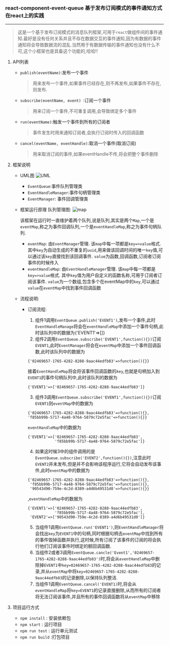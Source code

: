 ### react-component-event-queue 基于发布订阅模式的事件通知方式在react上的实践
---
> 这是一个基于发布订阅模式的消息队列框架,可用于`react`做组件间的事件通知.最好是没有任何关系并且不存在数据交互的事件通知,因为有数据的事件通知将会导致数据流的混乱.当然用于有数据传输的事件通知也没有什么不可,这个小框架也是具备这个功能的,哈哈!!

1. API列表
    - `publish(eventName)`:发布一个事件
        > 用来发布一个事件,如果事件已经存在,则不再发布,如果事件不存在,则发布.
    - `subscribe(eventName, event) `:订阅一个事件
        > 用来订阅一个事件,不可重复调用,会导致绑定多个事件
    - `run(eventName)`:触发一个事件到所有的订阅者
        > 事件发生时用来通知订阅者,会执行订阅时传入的回调函数
    - `cancel(eventName, eventHandle)`:取消一个事件(取消订阅)
        > 用来取消订阅的事件,如果eventHandle不传,将会把整个事件删除

2. 框架说明
    - UML图
     ![UML](https://github.com/followWinter/react-component-event-queue/raw/master/public/img/event-queue-uml.png)
      - `EventQueue`:事件队列管理类
      - `EventHandleManager`:事件句柄管理类
      - `EventManager`: 事件回调管理类
    - 框架运行原理
      队列管理图:
           ![map](https://github.com/followWinter/react-component-event-queue/raw/master/public/img/event-queue-map.png)
           
      该框架在运行时一直维护着两个队列,说是队列,其实是两个`Map`,一个是`eventMap`,称之为事件回调队列,一个是`eventHandleMap`,称之为事件句柄队列.
        - `eventMap`:
        由`EventManager`管理.
        该`map`中每一项都是`key=>value`格式.
        其中`key`为自动生成的不重复的`uuid`,用来做该回调时间的唯一`key`值,可以通过该`key`直接找到该回调事件.
        `value`为函数,回调函数,订阅者订阅事件的时候传入
        - `eventHandleMap`:
        由`EventHandleManager`管理.
        该`map`中每一项都是`key=>value`格式.
        其中`key`值为用户自定义的函数名称,可用于订阅者订阅该事件.
        `value`为一个数组,包含多个在eventMap中的`key`,可以通过`value`在`eventMap`中找到事件回调函数
    
    - 流程说明:
        - 订阅流程:
           1. 组件1调用`EventQueue.publish('EVENT1')`,发布一个事件,此时`EventHandleManage`将会在`eventHandleMap`中添加一个事件句柄,此时该队列中的数据为{'EVENT1'=>[]}
           2. 组件2调用`EventQueue.subscribe('EVENT1',function(){})`订阅`EVENT1`,此时`EventManager`将会在`eventMap`中添加一个事件回调函数,此时该队列中的数据为
           ```
           {'02469657-1765-4282-8288-9aac44edfb83'=>function(){}}
           ```
           
           接着`EventHandleMap`将会将该事件回调函数的`key`,也就是句柄加入到`EVENT1`的事件句柄队列中,此时该队列的数据为
           ```
           {'EVENT1'=>['02469657-1765-4282-8288-9aac44edfb83']}
           ```
           3. 组件3调用`EventQueue.subscribe('EVENT1',function(){})`订阅`EVENT1`则`eventMap`中的数据为
           ```
           {'02469657-1765-4282-8288-9aac44edfb83'=>function(){},
           'f85bb99b-5717-4a48-9764-5879c72e5fac'=>function(){}}
           ```
           `eventHandleMap`中的数据为
           ```
           {'EVENT1'=>['02469657-1765-4282-8288-9aac44edfb83',
                       'f85bb99b-5717-4a48-9764-5879c72e5fac']}
           ```
           4. 如果这时候3中的组件调用的是`EventQueue.subscribe('EVENT2',function(){})`,注意此时`EVENT2`并未发布,但是并不会影响该程序运行,它将会自动发布该事件,此时`eventMap`中的数据为
           ```
           {'02469657-1765-4282-8288-9aac44edfb83'=>function(){},
            'f85bb99b-5717-4a48-9764-5879c72e5fac'=>function(){},
            '90543d90-759e-4c2d-8389-a4d6b49531d0'=>function(){}}
           ```
           ,`eventHandleMap`中的数据为
           ```
           {'EVENT1'=>['02469657-1765-4282-8288-9aac44edfb83',
                       'f85bb99b-5717-4a48-9764-5879c72e5fac'],
            'EVENT2'=>['90543d90-759e-4c2d-8389-a4d6b49531d0']}
           ```
           5. 当组件1调用`EventQueue.run('EVENT1')`,则`EventHandleManager`将会找出`key`为`EVENT1`中的句柄,同时根据句柄去`eventMap`中找到所有的事件毁掉函数并执行,这时候,所有订阅了该事件的订阅的将会执行他们订阅该事件时绑定的额回调函数.
           6. 当组件2或者3调用`EventQueue.cancle('Event1','02469657-1765-4282-8288-9aac44edfb83')`时,将会从`eventHandleMap`中删除掉`EVENT1`中`key=02469657-1765-4282-8288-9aac44edfb83`的记录,并从`eventMap`中将`key=02469657-1765-4282-8288-9aac44edfb83`的记录删除,以保持队列整洁.
           7. 当组件1调用`EventQueue.cancel('EVENT1)`时,将会从`eventHandleMap`将`key=EVENT1`的记录直接删除,从而所有的订阅者将无法订阅该事件,并且所有的事件回调函数将从`eventMap`中移除
3. 项目运行方式
    - `npm install` : 安装依赖包
    - `npm start` :  运行项目
    - `npm run test` : 运行单元测试
    - `npm run build` :打包项目
